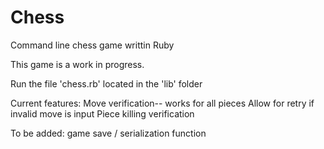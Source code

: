 # Chess

Command line chess game writtin Ruby

This game is a work in progress.

Run the file 'chess.rb' located in the 'lib' folder

Current features:
Move verification-- works for all pieces
Allow for retry if invalid move is input
Piece killing verification

To be added:
game save / serialization function
